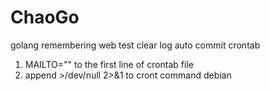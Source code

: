 # ChaoGo
golang remembering web
test clear log
auto commit crontab 
1. MAILTO="" to the first line of crontab file
2. append >/dev/null 2>&1 to cront command
debian

